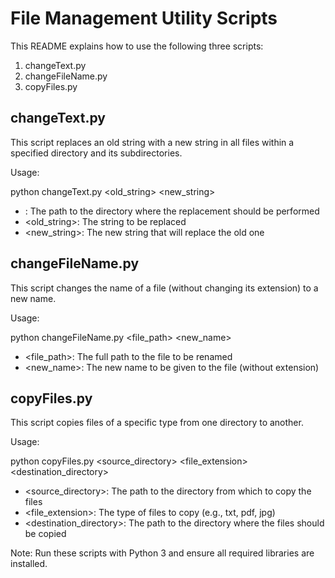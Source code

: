 # File Management Utility Scripts

This README explains how to use the following three scripts:

1. changeText.py
2. changeFileName.py
3. copyFiles.py

## changeText.py

This script replaces an old string with a new string in all files within a specified directory and its subdirectories.

Usage:

python changeText.py <old_string> <new_string>

- <path>: The path to the directory where the replacement should be performed
- <old_string>: The string to be replaced
- <new_string>: The new string that will replace the old one

## changeFileName.py

This script changes the name of a file (without changing its extension) to a new name.

Usage:

python changeFileName.py <file_path> <new_name>

- <file_path>: The full path to the file to be renamed
- <new_name>: The new name to be given to the file (without extension)

## copyFiles.py

This script copies files of a specific type from one directory to another.

Usage:

python copyFiles.py <source_directory> <file_extension> <destination_directory>

- <source_directory>: The path to the directory from which to copy the files
- <file_extension>: The type of files to copy (e.g., txt, pdf, jpg)
- <destination_directory>: The path to the directory where the files should be copied

Note: Run these scripts with Python 3 and ensure all required libraries are installed.

